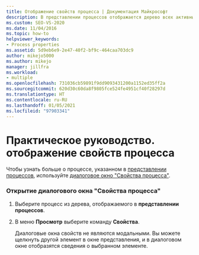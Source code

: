 ```yaml
---
title: Отображение свойств процесса | Документация Майкрософт
description: В представлении процессов отображается дерево всех активных процессов в системе. Узнайте, как отобразить свойства процесса, отображаемого в представлении процессов.
ms.custom: SEO-VS-2020
ms.date: 11/04/2016
ms.topic: how-to
helpviewer_keywords:
- Process properties
ms.assetid: 5d9eb6e9-2e47-40f2-bf9c-464caa703dc9
author: mikejo5000
ms.author: mikejo
manager: jillfra
ms.workload:
- multiple
ms.openlocfilehash: 731036cb59891f9dd9093431200a1152ed35ff2a
ms.sourcegitcommit: 620d30c60da8f9805fce524fe4951cf40f28297d
ms.translationtype: HT
ms.contentlocale: ru-RU
ms.lasthandoff: 01/05/2021
ms.locfileid: "97903341"
---
```

# <a name="how-to-display-process-properties"></a>Практическое руководство. отображение свойств процесса
Чтобы узнать больше о процессе, указанном в [представлении процессов](../debugger/processes-view.md), используйте [диалоговое окно "Свойства процесса"](../debugger/process-properties-dialog-box.md).

### <a name="to-open-a-process-properties-dialog-box"></a>Открытие диалогового окна "Свойства процесса"

1. Выберите процесс из дерева, отображаемого в **представлении процессов**.

2. В меню **Просмотр** выберите команду **Свойства**.

   Диалоговые окна свойств не являются модальными. Вы можете щелкнуть другой элемент в окне представления, и в диалоговом окне отобразятся сведения о выбранном элементе.